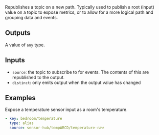 Republishes a topic on a new path. Typically used to publish a root (input) value on a topic to expose metrics, or to allow for a more logical path and grouping data and events.

## Outputs

A value of `any` type.

## Inputs

- `source`: the topic to subscribe to for events. The contents of this are republished to the output.
- `distinct`: only emits output when the output value has changed

## Examples

Expose a temperature sensor input as a room's temperature.

```yaml
- key: bedroom/temperature
  type: alias
  source: sensor-hub/tempABCD/temperature-raw
```
